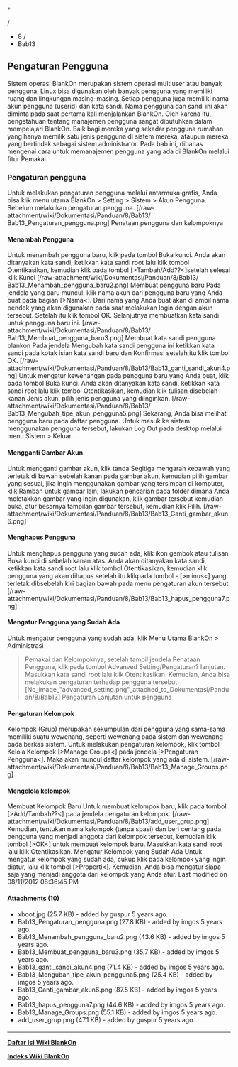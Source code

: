 

    *









  /


  * 8  /
  * Bab13
## Pengaturan Pengguna
Sistem operasi BlankOn merupakan sistem operasi multiuser atau banyak pengguna.
Linux bisa digunakan oleh banyak pengguna yang memiliki ruang dan lingkungan
masing-masing. Setiap pengguna juga memiliki nama akun pengguna (userid) dan
kata sandi. Nama pengguna dan sandi ini akan diminta pada saat pertama kali
menjalankan BlankOn.
Oleh karena itu, pengetahuan tentang manajemen pengguna sangat dibutuhkan dalam
mempelajari BlankOn. Baik bagi mereka yang sekadar pengguna rumahan yang hanya
memilik satu jenis pengguna di sistem mereka, ataupun mereka yang bertindak
sebagai sistem administrator.
Pada bab ini, dibahas mengenai cara untuk memanajemen pengguna yang ada di
BlankOn melalui fitur Pemakai.
### Pengaturan pengguna
Untuk melakukan pengaturan pengguna melalui antarmuka grafis, Anda bisa klik
menu utama BlankOn > Setting > Sistem > Akun Pengguna. Sebelum melakukan
pengaturan pengguna.
[/raw-attachment/wiki/Dokumentasi/Panduan/8/Bab13/
Bab13_Pengaturan_pengguna.png]
Penataan pengguna dan kelompoknya
#### Menambah Pengguna
Untuk menambah pengguna baru, klik pada tombol Buka kunci. Anda akan ditanyakan
kata sandi, ketikkan kata sandi root lalu klik tombol Otentikasikan, kemudian
klik pada tombol [>Tambah/Add??<]setelah selesai klik Kunci
[/raw-attachment/wiki/Dokumentasi/Panduan/8/Bab13/
Bab13_Menambah_pengguna_baru2.png]
Membuat pengguna baru
Pada jendela yang baru muncul, klik nama akun dari pengguna baru yang Anda buat
pada bagian [>Nama<]. Dari nama yang Anda buat akan di ambil nama pendek yang
akan digunakan pada saat melakukan login dengan akun tersebut. Setelah itu klik
tombol OK. Selanjutnya membuatkan kata sandi untuk pengguna baru ini.
[/raw-attachment/wiki/Dokumentasi/Panduan/8/Bab13/
Bab13_Membuat_pengguna_baru3.png]
Membuat kata sandi pengguna blankon
Pada jendela Mengubah kata sandi pengguna ini ketikkan kata sandi pada kotak
isian kata sandi baru dan Konfirmasi setelah itu klik tombol OK.
[/raw-attachment/wiki/Dokumentasi/Panduan/8/Bab13/Bab13_ganti_sandi_akun4.png]
Untuk mengatur kewenangan pada pengguna baru yang Anda buat, klik pada tombol
Buka kunci. Anda akan ditanyakan kata sandi, ketikkan kata sandi root lalu klik
tombol Otentikasikan, kemudian klik tulisan disebelah kanan Jenis akun, pilih
jenis pengguna yang diinginkan.
[/raw-attachment/wiki/Dokumentasi/Panduan/8/Bab13/
Bab13_Mengubah_tipe_akun_pengguna5.png]
Sekarang, Anda bisa melihat pengguna baru pada daftar pengguna. Untuk masuk ke
sistem menggunakan pengguna tersebut, lakukan Log Out pada desktop melalui menu
Sistem > Keluar.
#### Mengganti Gambar Akun
Untuk mengganti gambar akun, klik tanda Segitiga mengarah kebawah yang terletak
di bawah sebelah kanan pada gambar akun, kemudian pilih gambar yang sesuai,
jika ingin menggunakan gambar yang tersimpan di komputer, klik Ramban untuk
gambar lain, lakukan pencarian pada folder dimana Anda meletakkan gambar yang
ingin digunakan, klik gambar tersebut kemudian buka, atur besarnya tampilan
gambar tersebut, kemudian klik Pilih.
[/raw-attachment/wiki/Dokumentasi/Panduan/8/Bab13/Bab13_Ganti_gambar_akun6.png]
#### Menghapus Pengguna
Untuk menghapus pengguna yang sudah ada, klik ikon gembok atau tulisan Buka
kunci di sebelah kanan atas. Anda akan ditanyakan kata sandi, ketikkan kata
sandi root lalu klik tombol Otentikasikan, kemudian klik pengguna yang akan
dihapus setelah itu klikpada tombol - [>minus<] yang terletak dibsebelah kiri
bagian bawah pada menu pengaturan akun tersebut.
[/raw-attachment/wiki/Dokumentasi/Panduan/8/Bab13/Bab13_hapus_pengguna7.png]
#### Mengatur Pengguna yang Sudah Ada
Untuk mengatur pengguna yang sudah ada, klik Menu Utama BlankOn > Administrasi
> Pemakai dan Kelompoknya, setelah tampil jendela Penataan Pengguna, klik pada
tombol Advanved Setting/Pengaturan? lanjutan. Masukkan kata sandi root lalu
klik Otentikasikan. Kemudian, Anda bisa melakukan pengaturan terhadap pengguna
tersebut.
[No_image_"advanced_setting.png"_attached_to_Dokumentasi/Panduan/8/Bab13]
Pengaturan Lanjutan untuk pengguna
#### Pengaturan Kelompok
Kelompok (Grup) merupakan sekumpulan dari pengguna yang sama-sama memiliki
suatu wewenang, seperti wewenang pada sistem dan wewenang pada berkas sistem.
Untuk melakukan pengaturan kelompok, klik tombol Kelola Kelompok [>Manage
Groups<] pada jendela [>Pengaturan Pengguna<]. Maka akan muncul daftar kelompok
yang ada di sistem.
[/raw-attachment/wiki/Dokumentasi/Panduan/8/Bab13/Bab13_Manage_Groups.png]
#### Mengelola kelompok
Membuat Kelompok Baru
Untuk membuat kelompok baru, klik pada tombol [>Add/Tambah??<] pada jendela
pengaturan kelompok.
[/raw-attachment/wiki/Dokumentasi/Panduan/8/Bab13/add_user_grup.png]
Kemudian, tentukan nama kelompok (tanpa spasi) dan beri centang pada pengguna
yang menjadi anggota dari kelompok tersebut, kemudian klik tombol [>OK<] untuk
membuat kelompok baru. Masukkan kata sandi root lalu klik Otentikasikan.
Mengatur Kelompok yang Sudah Ada
Untuk mengatur kelompok yang sudah ada, cukup klik pada kelompok yang ingin
diatur, lalu klik tombol [>Properti<]. Kemudian, Anda bisa mengatur siapa saja
yang menjadi anggota dari kelompok yang Anda atur.
Last modified on 08/11/2012 08:36:45 PM
#### Attachments (10)
  * xboot.jpg​ (25.7 KB) - added by guspur 5 years ago.
  * Bab13_Pengaturan_pengguna.png​ (27.8 KB) - added by imgos 5 years ago.
  * Bab13_Menambah_pengguna_baru2.png​ (43.6 KB) - added by imgos 5 years
      ago.
  * Bab13_Membuat_pengguna_baru3.png​ (35.7 KB) - added by imgos 5 years ago.
  * Bab13_ganti_sandi_akun4.png​ (71.4 KB) - added by imgos 5 years ago.
  * Bab13_Mengubah_tipe_akun_pengguna5.png​ (25.4 KB) - added by imgos 5
      years ago.
  * Bab13_Ganti_gambar_akun6.png​ (87.5 KB) - added by imgos 5 years ago.
  * Bab13_hapus_pengguna7.png​ (44.6 KB) - added by imgos 5 years ago.
  * Bab13_Manage_Groups.png​ (55.1 KB) - added by imgos 5 years ago.
  * add_user_grup.png​ (47.1 KB) - added by guspur 5 years ago.
#### 
    
 
 
 
 
 
---
[**Daftar Isi Wiki BlankOn**](/DaftarIsi/README.md)
 
[**Indeks Wiki BlankOn**](/Indeks.md)
